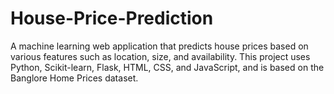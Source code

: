# House-Price-Prediction
A machine learning web application that predicts house prices based on various features such as location, size, and availability. This project uses Python, Scikit-learn, Flask, HTML, CSS, and JavaScript, and is based on the Banglore Home Prices dataset.
